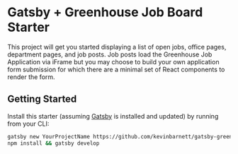 # Gatsby + Greenhouse Job Board Starter

This project will get you started displaying a list of open jobs, office pages, department pages, and job posts. Job posts load the Greenhouse Job Application via iFrame but you may choose to build your own application form submission for which there are a minimal set of React components to render the form.

## Getting Started

Install this starter (assuming [Gatsby](https://github.com/gatsbyjs/gatsby/) is installed and updated) by running from your CLI:

```sh
gatsby new YourProjectName https://github.com/kevinbarnett/gatsby-greenhouse-starter/
npm install && gatsby develop
```
